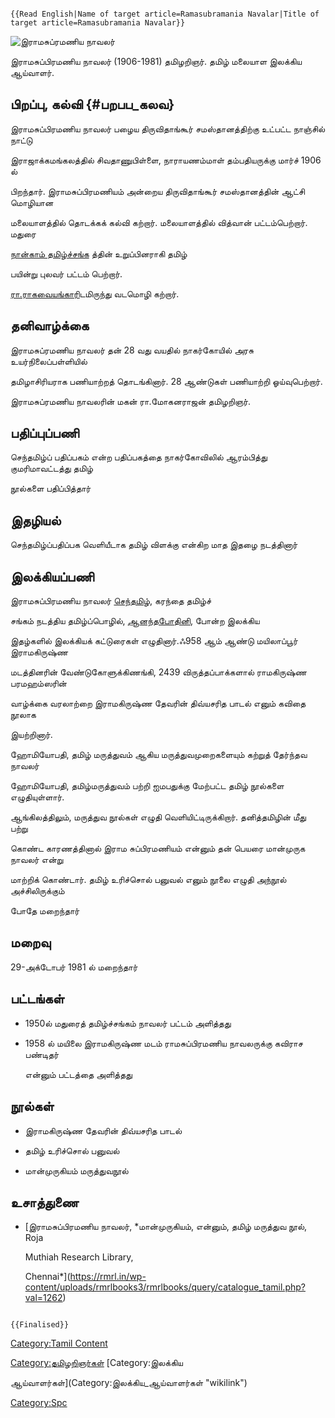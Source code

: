 ```{=mediawiki}
{{Read English|Name of target article=Ramasubramania Navalar|Title of target article=Ramasubramania Navalar}}
```
![இராமசுப்ரமணிய நாவலர்](இராமசுப்ரமணிய_நாவலர்.png "இராமசுப்ரமணிய நாவலர்")
இராமசுப்பிரமணிய நாவலர் (1906-1981) தமிழறிஞர். தமிழ் மலையாள இலக்கிய ஆய்வாளர்.

## பிறப்பு, கல்வி {#பறபப_கலவ}

இராமசுப்பிரமணிய நாவலர் பழைய திருவிதாங்கூர் சமஸ்தானத்திற்கு உட்பட்ட நாஞ்சில் நாட்டு
இராஜாக்கமங்கலத்தில் சிவதாணுபிள்ளை, நாராயணம்மாள் தம்பதியருக்கு மார்ச் 1906 ல்
பிறந்தார். இராமசுப்பிரமணியம் அன்றைய திருவிதாங்கூர் சமஸ்தானத்தின் ஆட்சி மொழியான
மலையாளத்தில் தொடக்கக் கல்வி கற்றார். மலையாளத்தில் வித்வான் பட்டம்பெற்றார். மதுரை
[நான்காம் தமிழ்ச்சங்க](நான்காம்_தமிழ்ச்சங்கம் "wikilink") த்தின் உறுப்பினராகி தமிழ்
பயின்று புலவர் பட்டம் பெற்றார்.
[ரா.ராகவையங்கார](ரா.ராகவையங்கார் "wikilink")ிடமிருந்து வடமொழி கற்றார்.

## தனிவாழ்க்கை

இராமசுப்ரமணிய நாவலர் தன் 28 வது வயதில் நாகர்கோயில் அரசு உயர்நிலைப்பள்ளியில்
தமிழாசிரியராக பணியாற்றத் தொடங்கினார். 28 ஆண்டுகள் பணியாற்றி ஓய்வுபெற்றார்.
இராமசுப்ரமணிய நாவலரின் மகன் ரா.மோகனராஜன் தமிழறிஞர்.

## பதிப்புப்பணி

செந்தமிழ்ப் பதிப்பகம் என்ற பதிப்பகத்தை நாகர்கோவிலில் ஆரம்பித்து குமரிமாவட்டத்து தமிழ்
நூல்களை பதிப்பித்தார்

## இதழியல்

செந்தமிழ்ப்பதிப்பக வெளியீடாக தமிழ் விளக்கு என்கிற மாத இதழை நடத்தினார்

## இலக்கியப்பணி

இராமசுப்பிரமணிய நாவலர் [செந்தமிழ்](செந்தமிழ்_(இதழ்) "wikilink"), கரந்தை தமிழ்ச்
சங்கம் நடத்திய தமிழ்ப்பொழில், [ஆனந்தபோதினி](ஆனந்தபோதினி "wikilink"), போன்ற இலக்கிய
இதழ்களில் இலக்கியக் கட்டுரைகள் எழுதினார்.ஃ958 ஆம் ஆண்டு மயிலாப்பூர் இராமகிருஷ்ண
மடத்தினரின் வேண்டுகோளுக்கிணங்கி, 2439 விருத்தப்பாக்களால் ராமகிருஷ்ண பரமஹம்ஸரின்
வாழ்க்கை வரலாற்றை இராமகிருஷ்ண தேவரின் திவ்யசரித பாடல் எனும் கவிதை நூலாக
இயற்றினார்.

ஹோமியோபதி, தமிழ் மருத்துவம் ஆகிய மருத்துவமுறைகளையும் கற்றுத் தேர்ந்தவ நாவலர்
ஹோமியோபதி, தமிழ்மருத்துவம் பற்றி ஐமபதுக்கு மேற்பட்ட தமிழ் நூல்களை எழுதியுள்ளார்.
ஆங்கிலத்திலும், மருத்துவ நூல்கள் எழுதி வெளியிட்டிருக்கிறார். தனித்தமிழின் மீது பற்று
கொண்ட காரணத்தினால் இராம சுப்பிரமணியம் என்னும் தன் பெயரை மான்முருக நாவலர் என்று
மாற்றிக் கொண்டார். தமிழ் உரிச்சொல் பனுவல் எனும் நூலை எழுதி அந்நூல் அச்சிலிருக்கும்
போதே மறைந்தார்

## மறைவு

29-அக்டோபர் 1981 ல் மறைந்தார்

## பட்டங்கள்

-   1950ல் மதுரைத் தமிழ்ச்சங்கம் நாவலர் பட்டம் அளித்தது
-   1958 ல் மயிலை இராமகிருஷ்ண மடம் ராமசுப்பிரமணிய நாவலருக்கு கவிராச பண்டிதர்
    என்னும் பட்டத்தை அளித்தது

## நூல்கள்

-   இராமகிருஷ்ண தேவரின் திவ்யசரித பாடல்
-   தமிழ் உரிச்சொல் பனுவல்
-   மான்முருகியம் மருத்துவநூல்

## உசாத்துணை

-   [இராமசுப்பிரமணிய நாவலர், *மான்முருகியம், என்னும், தமிழ் மருத்துவ நூல், Roja
    Muthiah Research Library,
    Chennai*](https://rmrl.in/wp-content/uploads/rmrlbooks3/rmrlbooks/query/catalogue_tamil.php?val=1262)

```{=mediawiki}
{{Finalised}}
```
[Category:Tamil Content](Category:Tamil_Content "wikilink")
[Category:தமிழறிஞர்கள்](Category:தமிழறிஞர்கள் "wikilink") [Category:இலக்கிய
ஆய்வாளர்கள்](Category:இலக்கிய_ஆய்வாளர்கள் "wikilink")
[Category:Spc](Category:Spc "wikilink")
